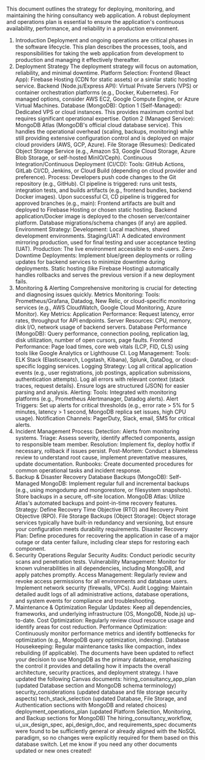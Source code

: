 This document outlines the strategy for deploying, monitoring, and maintaining the hiring consultancy web application. A robust deployment and operations plan is essential to ensure the application's continuous availability, performance, and reliability in a production environment.
1. Introduction
Deployment and ongoing operations are critical phases in the software lifecycle. This plan describes the processes, tools, and responsibilities for taking the web application from development to production and managing it effectively thereafter.
2. Deployment Strategy
The deployment strategy will focus on automation, reliability, and minimal downtime.
Platform Selection:
Frontend (React App): Firebase Hosting (CDN for static assets) or a similar static hosting service.
Backend (Node.js/Express API): Virtual Private Servers (VPS) or container orchestration platforms (e.g., Docker, Kubernetes). For managed options, consider AWS EC2, Google Compute Engine, or Azure Virtual Machines.
Database (MongoDB):
Option 1 (Self-Managed): Dedicated VPS or cloud instances. This provides maximum control but requires significant operational expertise.
Option 2 (Managed Service): MongoDB Atlas (MongoDB's official cloud database service). This handles the operational overhead (scaling, backups, monitoring) while still providing extensive configuration control and is deployed on major cloud providers (AWS, GCP, Azure).
File Storage (Resumes): Dedicated Object Storage Service (e.g., Amazon S3, Google Cloud Storage, Azure Blob Storage, or self-hosted MinIO/Ceph).
Continuous Integration/Continuous Deployment (CI/CD):
Tools: GitHub Actions, GitLab CI/CD, Jenkins, or Cloud Build (depending on cloud provider and preference).
Process:
Developers push code changes to the Git repository (e.g., GitHub).
CI pipeline is triggered: runs unit tests, integration tests, and builds artifacts (e.g., frontend bundles, backend Docker images).
Upon successful CI, CD pipeline is triggered for approved branches (e.g., main):
Frontend artifacts are built and deployed to Firebase Hosting or chosen static hosting.
Backend application/Docker image is deployed to the chosen server/container platform.
Database migrations/schema changes (if any) are applied.
Environment Strategy:
Development: Local machines, shared development environments.
Staging/UAT: A dedicated environment mirroring production, used for final testing and user acceptance testing (UAT).
Production: The live environment accessible to end-users.
Zero-Downtime Deployments:
Implement blue/green deployments or rolling updates for backend services to minimize downtime during deployments.
Static hosting (like Firebase Hosting) automatically handles rollbacks and serves the previous version if a new deployment fails.
3. Monitoring & Alerting
Comprehensive monitoring is crucial for detecting and diagnosing issues quickly.
Metrics Monitoring:
Tools: Prometheus/Grafana, Datadog, New Relic, or cloud-specific monitoring services (e.g., AWS CloudWatch, Google Cloud Monitoring, Azure Monitor).
Key Metrics:
Application Performance: Request latency, error rates, throughput for API endpoints.
Server Resources: CPU, memory, disk I/O, network usage of backend servers.
Database Performance (MongoDB): Query performance, connection pooling, replication lag, disk utilization, number of open cursors, page faults.
Frontend Performance: Page load times, core web vitals (LCP, FID, CLS) using tools like Google Analytics or Lighthouse CI.
Log Management:
Tools: ELK Stack (Elasticsearch, Logstash, Kibana), Splunk, DataDog, or cloud-specific logging services.
Logging Strategy:
Log all critical application events (e.g., user registrations, job postings, application submissions, authentication attempts).
Log all errors with relevant context (stack traces, request details).
Ensure logs are structured (JSON) for easier parsing and analysis.
Alerting:
Tools: Integrated with monitoring platforms (e.g., Prometheus Alertmanager, Datadog alerts).
Alert Triggers: Set up alerts for critical thresholds (e.g., error rate > 5% for 5 minutes, latency > 1 second, MongoDB replica set issues, high CPU usage).
Notification Channels: PagerDuty, Slack, email, SMS for critical alerts.
4. Incident Management
Process:
Detection: Alerts from monitoring systems.
Triage: Assess severity, identify affected components, assign to responsible team member.
Resolution: Implement fix, deploy hotfix if necessary, rollback if issues persist.
Post-Mortem: Conduct a blameless review to understand root cause, implement preventative measures, update documentation.
Runbooks: Create documented procedures for common operational tasks and incident response.
5. Backup & Disaster Recovery
Database Backups (MongoDB):
Self-Managed MongoDB: Implement regular full and incremental backups (e.g., using mongodump and mongorestore, or filesystem snapshots). Store backups in a secure, off-site location.
MongoDB Atlas: Utilize Atlas's automated backups and point-in-time recovery features.
Strategy: Define Recovery Time Objective (RTO) and Recovery Point Objective (RPO).
File Storage Backups (Object Storage):
Object storage services typically have built-in redundancy and versioning, but ensure your configuration meets durability requirements.
Disaster Recovery Plan: Define procedures for recovering the application in case of a major outage or data center failure, including clear steps for restoring each component.
6. Security Operations
Regular Security Audits: Conduct periodic security scans and penetration tests.
Vulnerability Management: Monitor for known vulnerabilities in all dependencies, including MongoDB, and apply patches promptly.
Access Management: Regularly review and revoke access permissions for all environments and database users. Implement network security (firewalls, VPCs).
Audit Logging: Maintain detailed audit logs of all administrative actions, database operations, and system events for compliance and troubleshooting.
7. Maintenance & Optimization
Regular Updates: Keep all dependencies, frameworks, and underlying infrastructure (OS, MongoDB, Node.js) up-to-date.
Cost Optimization: Regularly review cloud resource usage and identify areas for cost reduction.
Performance Optimization: Continuously monitor performance metrics and identify bottlenecks for optimization (e.g., MongoDB query optimization, indexing).
Database Housekeeping: Regular maintenance tasks like compaction, index rebuilding (if applicable).
The documents have been updated to reflect your decision to use MongoDB as the primary database, emphasizing the control it provides and detailing how it impacts the overall architecture, security practices, and deployment strategy.
I have updated the following Canvas documents:
hiring_consultancy_app_plan (updated Database section and MongoDB schema terminology)
security_considerations (updated database and file storage security aspects)
tech_stack_selection (updated Database, File Storage, and Authentication sections with MongoDB and related choices)
deployment_operations_plan (updated Platform Selection, Monitoring, and Backup sections for MongoDB)
The hiring_consultancy_workflow, ui_ux_design_spec, api_design_doc, and requirements_spec documents were found to be sufficiently general or already aligned with the NoSQL paradigm, so no changes were explicitly required for them based on this database switch.
Let me know if you need any other documents updated or new ones created!
